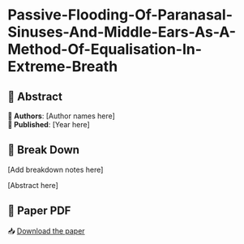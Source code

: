 # Passive-Flooding-Of-Paranasal-Sinuses-And-Middle-Ears-As-A-Method-Of-Equalisation-In-Extreme-Breath



## 🧬 Abstract



**👤 Authors**: [Author names here]  
**📅 Published**: [Year here]


## 🧠 Break Down

[Add breakdown notes here]

[Abstract here]



## 📄 Paper PDF

📥 [Download the paper](papers/Passive-flooding-of-paranasal-sinuses-and-middle-ears-as-a-method-of-equalisation-in-extreme-breath.pdf)